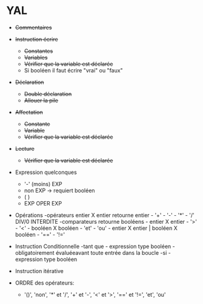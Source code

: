 # YAL

  - ~~Commentaires~~
  - ~~Instruction écrire~~
    - ~~Constantes~~
    - ~~Variables~~
    - ~~Vérifier que la variable est déclarée~~
    - Si booléen il faut écrire "vrai" ou "faux"
  - ~~Déclaration~~
    - ~~Double déclaration~~
    - ~~Allouer la pile~~
  - ~~Affectation~~
    - ~~Constante~~
    - ~~Variable~~
    - ~~Vérifier que la variable est déclarée~~
  - ~~Lecture~~
    -  ~~Vérifier que la variable est déclarée~~  
    
  - Expression quelconques
    - '-' (moins) EXP
    - non EXP -> requiert booléen
    - ( )
    - EXP OPER EXP
  - Opérations
    -opérateurs entier X entier retourne entier
        - '+'
        - '-'
        - '*'
        - '/' DIV/0 INTERDITE
    -comparateurs retourne booléens
        - entier X entier
            - '>'
            - '<'
        - booléen X booléen
            - 'et'
            - 'ou'
        - entier X entier | booléen X booléen
            - '=='
            - '!='
  - Instruction Conditionnelle
    -tant que
        - expression type booléen
        - obligatoirement évaluéeavant toute entrée dans la boucle
    -si
        - expression type booléen
  - Instruction itérative
  - ORDRE des opérateurs:
    - '()', 'non', '*' et '/', '+' et '-', '<' et '>', '==' et '!=', 'et', 'ou'
